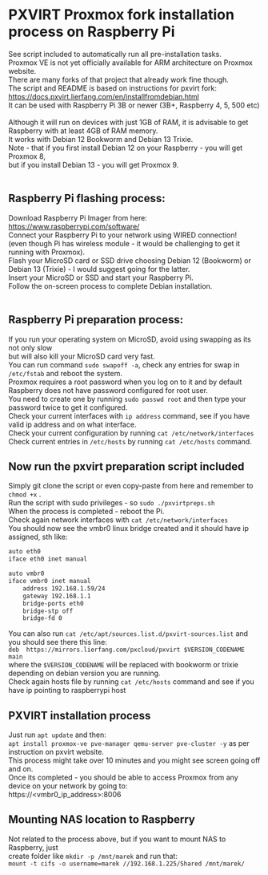 # PXVIRT Proxmox fork installation process on Raspberry Pi <br />
See script included to automatically run all pre-installation tasks. <br />
Proxmox VE is not yet officially available for ARM architecture on Proxmox website. <br />
There are many forks of that project that already work fine though. <br />
The script and README is based on instructions for pxvirt fork: <br />
https://docs.pxvirt.lierfang.com/en/installfromdebian.html <br />
It can be used with Raspberry Pi 3B or newer (3B+, Raspberry 4, 5, 500 etc) <br /> <br />
Although it will run on devices with just 1GB of RAM, it is advisable to get Raspberry with at least 4GB of RAM memory. <br />
It works with Debian 12 Bookworm and Debian 13 Trixie. <br />
Note - that if you first install Debian 12 on your Raspberry - you will get Proxmox 8, <br />
but if you install Debian 13 - you will get Proxmox 9. <br /> <br />

## Raspberry Pi flashing process: <br />
Download Raspberry Pi Imager from here: https://www.raspberrypi.com/software/ <br /> 
Connect your Raspberry Pi to your network using WIRED connection! <br />
(even though Pi has wireless module - it would be challenging to get it running with Proxmox). <br />
Flash your MicroSD card or SSD drive choosing Debian 12 (Bookworm) or Debian 13 (Trixie) - I would suggest going for the latter. <br />
Insert your MicroSD or SSD and start your Raspberry Pi. <br />
Follow the on-screen process to complete Debian installation. <br /> <br />

## Raspberry Pi preparation process: <br />
If you run your operating system on MicroSD, avoid using swapping as its not only slow <br />
but will also kill your MicroSD card very fast. <br />
You can run command `sudo swapoff -a`, check any entries for swap in `/etc/fstab` and reboot the system. <br />
Proxmox requires a root password when you log on to it and by default Raspberry does not have password configured for root user. <br />
You need to create one by running `sudo passwd root` and then type your password twice to get it configured. <br />
Check your current interfaces with `ip address` command, see if you have valid ip address and on what interface. <br />
Check your current configuration by running `cat /etc/network/interfaces` <br />
Check current entries in `/etc/hosts` by running `cat /etc/hosts` command. <br />

## Now run the pxvirt preparation script included <br />
Simply git clone the script or even copy-paste from here and remember to `chmod +x` . <br />
Run the script with sudo privileges - so `sudo ./pxvirtpreps.sh` <br />
When the process is completed - reboot the Pi. <br />
Check again network interfaces with `cat /etc/network/interfaces` <br />
You should now see the vmbr0 linux bridge created and it should have ip assigned, sth like: <br />
```bash
auto eth0
iface eth0 inet manual

auto vmbr0
iface vmbr0 inet manual
    address 192.168.1.59/24
    gateway 192.168.1.1
    bridge-ports eth0
    bridge-stp off
    bridge-fd 0
```
You can also run `cat /etc/apt/sources.list.d/pxvirt-sources.list` and you should see there this line: <br />
`deb  https://mirrors.lierfang.com/pxcloud/pxvirt $VERSION_CODENAME main` <br />
where the `$VERSION_CODENAME` will be replaced with bookworm or trixie depending on debian version you are running. <br />
Check again hosts file by running `cat /etc/hosts` command and see if you have ip pointing to raspberrypi host <br />

## PXVIRT installation process <br />
Just run `apt update` and then: <br />
`apt install proxmox-ve pve-manager qemu-server pve-cluster -y` as per instruction on pxvirt website. <br />
This process might take over 10 minutes and you might see screen going off and on. <br />
Once its completed - you should be able to access Proxmox from any device on your network by going to: <br />
https://<vmbr0_ip_address>:8006 <br />

## Mounting NAS location to Raspberry <br />
Not related to the process above, but if you want to mount NAS to Raspberry, just <br />
create folder like `mkdir -p /mnt/marek` and run that: <br />
`mount -t cifs -o username=marek //192.168.1.225/Shared /mnt/marek/`
